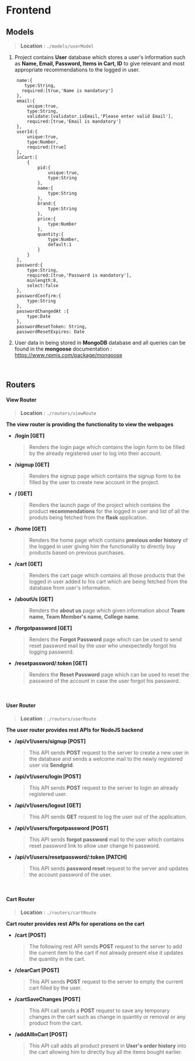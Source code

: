 # Frontend

## Models

> **Location** : `./models/userModel`

1. Project contains **User** database which stores a user's information such as **Name, Email, Password, Items in Cart, ID** to give relevant and most appropriate recommendations to the logged in user.

```
    name:{
       type:String,
      required:[true,'Name is mandatory']
    },
    email:{
        unique:true,
        type:String,
        validate:[validator.isEmail,'Please enter valid Email'],
        required:[true,'Email is mandatory']
    },
    userId:{
        unique:true,
        type:Number,
        required:[true]
    },
    inCart:[
        {
            pid:{
                unique:true,
                type:String
            },
            name:{
                type:String
            },
            brand:{
                type:String
            },
            price:{
                type:Number
            },
            quantity:{
                type:Number,
                default:1
            }
        }
    ],
    password:{
        type:String,
        required:[true,'Password is mandatory'],
        minlength:8,
        select:false
    },
    passwordConfirm:{
        type:String
    },
    passwordChangedAt :{
        type:Date
    },
    passwordResetToken: String,
    passwordResetExpires: Date
```

2. User data in being stored in **MongoDB** database and all queries can be found in the **mongoose** documentation : https://www.npmjs.com/package/mongoose

&nbsp;

## Routers

#### View Router

> **Location** : `./routers/viewRoute`

**The view router is providing the functionality to view the webpages**

- **/login [GET]**

  > Renders the login page which contains the login form to be filled by the already registered user to log into their account.

- **/signup [GET]**

  > Renders the signup page which contains the signup form to be filled by the user to create new account in the project.

- **/ [GET]**

  > Renders the launch page of the project which contains the product **recommendations** for the logged in user and list of all the produts being fetched from the **flask** application.

- **/home [GET]**

  > Renders the home page which contains **previous order history** of the logged in user giving him the functionality to directly buy products based on previous purchases.

- **/cart [GET]**

  > Renders the cart page which contains all those products that the logged in user added to his cart which are being fetched from the database from user's information.

- **/aboutUs [GET]**

  > Renders the **about us** page which given information about **Team name, Team Member's name, College name**.

- **/forgotpassword [GET]**

  > Renders the **Forgot Password** page which can be used to send reset password mail by the user who unexpectedly forgot his logging password.

- **/resetpassword/:token [GET]**
  > Renders the **Reset Password** page which can be used to reset the password of the account in case the user forgot his password.

&nbsp;

#### User Router

> **Location** : `./routers/userRoute`

**The user router provides rest APIs for NodeJS backend**

- **/api/v1/users/signup [POST]**

  > This API sends **POST** request to the server to create a new user in the database and sends a welcome mail to the newly registered user via **Sendgrid**.

- **/api/v1/users/login [POST]**

  > This API sends **POST** request to the server to login an already registered user.

- **/api/v1/users/logout [GET]**

  > This API sends **GET** request to log the user out of the application.

- **/api/v1/users/forgotpassword [POST]**

  > This API sends **forgot password** mail to the user which contains reset password link to allow user change hi password.

- **/api/v1/users/resetpassword/:token [PATCH]**
  > This API sends **password reset** request to the server and updates the account password of the user.

&nbsp;

#### Cart Router

> **Location** : `./routers/cartRoute`

**Cart router provides rest APIs for operations on the cart**

- **/cart [POST]**

  > The following rest API sends **POST** request to the server to add the current item to the cart if not already present else it updates the quantity in the cart.

- **/clearCart [POST]**

  > This API sends **POST** request to the server to empty the current cart filled by the user.

- **/cartSaveChanges [POST]**

  > This API call sends a **POST** request to save any temporary changes in the cart such as change in quantity or removal or any product from the cart.

- **/addAllInCart [POST]**

  > This API call adds all product present in **User's order history** into the cart allowing him to directly buy all the items bought earlier.
